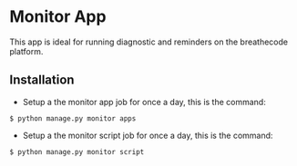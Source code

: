 # Monitor App

This app is ideal for running diagnostic and reminders on the breathecode platform.

## Installation

- Setup a the monitor app job for once a day, this is the command:
```
$ python manage.py monitor apps
```

- Setup a the monitor script job for once a day, this is the command:
```
$ python manage.py monitor script
```